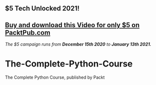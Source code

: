 ## $5 Tech Unlocked 2021!
[Buy and download this Video for only $5 on PacktPub.com](https://www.packtpub.com/product/the-complete-python-course-video/9781839217289)
-----
*The $5 campaign         runs from __December 15th 2020__ to __January 13th 2021.__*

# The-Complete-Python-Course
The Complete Python Course, published by Packt
